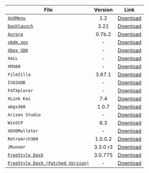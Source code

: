 | File                                                              | Version  | Link                                                                                                          |
|-------------------------------------------------------------------|:--------:|---------------------------------------------------------------------------------------------------------------|
| [`XeXMenu`](Dashboards/XeXMenu.md)                                |   1.2    | [Download](https://drive.google.com/file/d/1168OrJZ7J-XcklsYweOFns2Plba0Zohh/view?usp=sharing)                |
| [`Dashlaunch`](Dashlaunch.md)                                     |   3.21   | [Download](https://drive.google.com/file/d/1O-IkxIrocMc2sk3mBbKnA7gJSWWWqod0/view?usp=sharing)                |
| [`Aurora`](Dashboards/Aurora.md)                                  |  0.7b.2  | [Download](http://phoenix.xboxunity.net/downloads/Aurora%200.7b.2%20-%20Release%20Package.rar)                |
| [`xbdm.xex`](Neighborhood.md)                                     |    -     | [Download](https://drive.google.com/file/d/1IdOgXwYTeTSA5Q00no8e6kQVqNvP8Ype/view?usp=sharing)                | 
| [`Xbox SDK`](Neighborhood.md)                                     |    -     | [Download](https://www.mediafire.com/file/l9786i9endh5w5e/XBOX360+SDK+21256.3.exe)                            |
| `XeLL`                                                            |    -     | [Download](https://github.com/X360Tools/xell-reloaded)                                                        |
| `XM360`                                                           |    -     | [Download](http://www.mediafire.com/file/biy6wz7hb17ve5z/xm360v2.0d.zip/file)                                 |
| `FileZilla`                                                       |  3.67.1  | [Download](https://filezilla-project.org/)                                                                    |
| `ISO2GOD`                                                         |    -     | [Download](https://github.com/r4dius/Iso2God)                                                                 |
| `FATXplorer`                                                      |    -     | [Download](https://fatxplorer.eaton-works.com/download/)                                                      |
| `XLink Kai`                                                       |   7.4    | [Download](https://www.teamxlink.co.uk/go?c=download)                                                         |
| `abgx360`                                                         |  1.0.7   | [Download](https://abgx360.hadzz.com/download.php)                                                            |
| `Arisen Studio`                                                   |    -     | [Download](https://www.arisen.studio/)                                                                        |
| `WinSCP`                                                          |   6.3    | [Download](https://winscp.net/eng/index.php)                                                                  |
| `XDVDMulleter`                                                    |    -     | [Download](https://consolemods.org/wiki/images/4/4f/Xdvdmulleter_Beta_10.2_with_Stealth%2C_SS%2C_%26_Lyt.zip) |
| `RetroArch360`                                                    | 1.0.0.2  | [Download](https://drive.google.com/file/d/1_AhGEs4LXfc9nY_Vw_XjmhkbeKSbTcW5/view?usp=sharing)                |
| `JRunner`                                                         | 3.3.0 r3 | [Download](https://github.com/Octal450/J-Runner-with-Extras/releases/tag/V3.3.0-r3)                           |
| [`FreeStyle Dash`](Dashboards/FreestyleDash.md)                   | 3.0.775  | [Download](https://consolemods.org/wiki/images/7/76/TeamFSD.Freestyle3.0.775.7z)                              |
| [`FreeStyle Dash (Patched Version)`](Dashboards/FreestyleDash.md) |    -     | [Download](https://consolemods.org/wiki/images/a/a0/Fsd3.zip)                                                 |